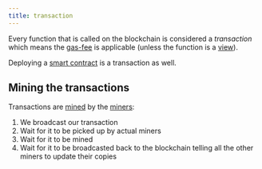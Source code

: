 ```yaml
---
title: transaction
---
```


Every function that is called on the blockchain is considered a _transaction_ which means the [gas-fee](/knowledge/web3/ethereum/gas-fee.md) is applicable (unless the function is a [view](/knowledge/web3/solidity/view.md)).

Deploying a [smart contract](/knowledge/web3/smart-contracts.md) is a transaction as well.

## Mining the transactions

Transactions are [mined](/mined) by the [miners](/miners):

1. We broadcast our transaction
2. Wait for it to be picked up by actual miners
3. Wait for it to be mined
4. Wait for it to be broadcasted back to the blockchain telling all the other miners to update their copies
